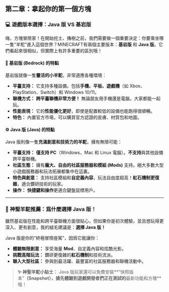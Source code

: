##  第二章：拿起你的第一個方塊

### 💻 遊戲版本選擇：**Java 版 VS 基岩版**



嗨，方塊冒險家！在開始挖土、擼樹之前，我們需要做一個重要決定：你要乘坐哪一隻“羊駝”進入這個世界？MINECRAFT有兩個主要版本：**基岩版** 和 **Java 版**。它們看起來很相似，但實際上有許多重要的區別哦！



#### 💎 基岩版 (Bedrock) 的特點



基岩版就像一隻**靈活的小羊駝**，非常適應各種環境：

- **平臺支持：** 它支持多種設備，包括**手機、平板、遊戲機**（如 Xbox、PlayStation、Switch）和 Windows 10/11。
- **聯機方式：** **跨平臺聯機非常方便！** 無論朋友用手機還是電腦，大家都能一起玩。
- **性能表現：** 它的**性能優化更好**，即使是配置較低的設備也能跑得很順暢。
- **特色：** 內置官方市場，可以購買官方認證的皮膚、材質包和地圖。



#### ⚙️ Java 版 (Java) 的特點



Java 版則像一隻**充滿創意和技術力的羊駝**，擁有無限可能：

- **平臺支持：** **僅支持 PC**（Windows、Mac 和 Linux 電腦）。**不支持**與其他設備跨平臺聯機。
- **社區生態：** 擁有**龐大、自由的社區服務器和模組 (Mods)** 支持。絕大多數大型小遊戲服務器和玩法拓展都集中在這裏。
- **特色與創意：** 支持社區模組和**自定義內容**，玩法自由度超高！**紅石機制更復雜**，適合鑽研技術的玩家。
- **操作：** **快捷鍵和操作**更適合鍵盤鼠標用戶。

------



### 💖 神聖羊駝推薦：**爲什麼選擇 Java 版！**



雖然基岩版在性能和跨平臺聯機方面很貼心，但如果你是初次體驗，並且想玩得更深入、更有創意，我的絨毛建議是：**選擇 Java 版！**

Java 版是你的“終極冒險座駕”，因爲它能讓你：

- **體驗無限創意：** 享受海量 **Mod**、自定義內容和炫酷光影。
- **挑戰高階玩法：** 鑽研更復雜的**紅石機制**和技術流派。
- **聯入大型社區：** 參與到最活躍、最豐富的社區服務器和聯機活動中。

> **✨ 神聖羊駝小貼士：** Java 版玩家還可以免費安裝**“快照版本”**（Snapshot），搶先體驗到遊戲開發者們正在測試的**最新功能和方塊**哦！
